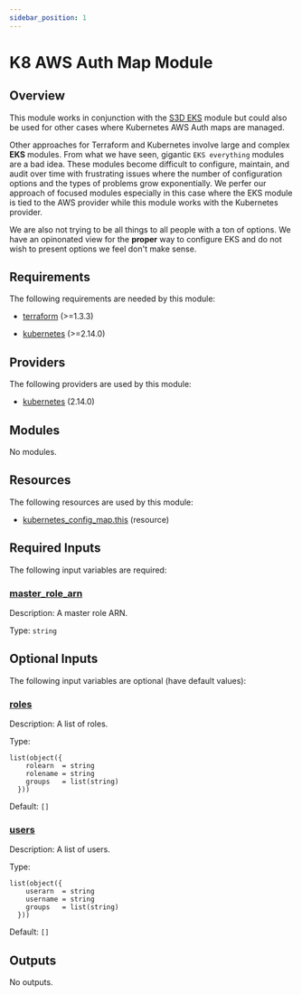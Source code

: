 ```yaml
---
sidebar_position: 1
---
```


# K8 AWS Auth Map Module

## Overview
This module works in conjunction with the [S3D EKS][eks0] module but could also
be used for other cases where Kubernetes AWS Auth maps are managed.

Other approaches for Terraform and Kubernetes involve large and complex **EKS**
modules. From what we have seen, gigantic `EKS everything` modules are a bad
idea. These modules become difficult to configure, maintain, and audit over
time with frustrating issues where the number of configuration options and the
types of problems grow exponentially. We perfer our approach of focused modules
especially in this case where the EKS module is tied to the AWS provider while
this module works with the Kubernetes provider.

We are also not trying to be all things to all people with a ton of options. We
have an opinonated view for the **proper** way to configure EKS and do not wish
to present options we feel don't make sense.

[eks0]: /docs/source/aws-eks/overview
[chge]: ./CHANGES.md
[code]: ./CODE-OF-CONDUCT.md
[cont]: ./CONTRIBUTING.md
[lice]: ./LICENSE.md

## Requirements

The following requirements are needed by this module:

- <a name="requirement_terraform"></a> [terraform](#requirement\_terraform) (>=1.3.3)

- <a name="requirement_kubernetes"></a> [kubernetes](#requirement\_kubernetes) (>=2.14.0)

## Providers

The following providers are used by this module:

- <a name="provider_kubernetes"></a> [kubernetes](#provider\_kubernetes) (2.14.0)

## Modules

No modules.

## Resources

The following resources are used by this module:

- [kubernetes_config_map.this](https://registry.terraform.io/providers/hashicorp/kubernetes/latest/docs/resources/config_map) (resource)

## Required Inputs

The following input variables are required:

### <a name="input_master_role_arn"></a> [master\_role\_arn](#input\_master\_role\_arn)

Description: A master role ARN.

Type: `string`

## Optional Inputs

The following input variables are optional (have default values):

### <a name="input_roles"></a> [roles](#input\_roles)

Description: A list of roles.

Type:

```hcl
list(object({
    rolearn  = string
    rolename = string
    groups   = list(string)
  }))
```

Default: `[]`

### <a name="input_users"></a> [users](#input\_users)

Description: A list of users.

Type:

```hcl
list(object({
    userarn  = string
    username = string
    groups   = list(string)
  }))
```

Default: `[]`

## Outputs

No outputs.
